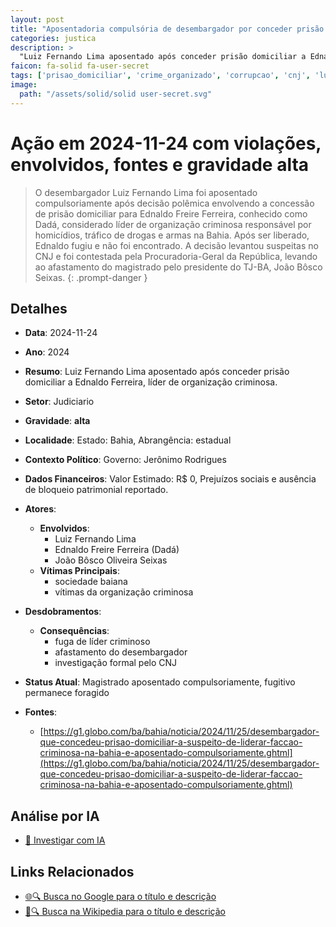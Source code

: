 ```yaml
---
layout: post
title: "Aposentadoria compulsória de desembargador por conceder prisão domiciliar a líder de facção"
categories: justica
description: > 
  "Luiz Fernando Lima aposentado após conceder prisão domiciliar a Ednaldo Ferreira, líder de organização criminosa."
faicon: fa-solid fa-user-secret
tags: ['prisao_domiciliar', 'crime_organizado', 'corrupcao', 'cnj', 'luiz-fernando-lima', 'ednaldo-freire-ferreira-dada', 'joao-bosco-oliveira-seixas', 'sociedade-baiana', 'vitimas-da-organizacao-criminosa', 'fuga-de-lider-criminoso', 'afastamento-do-desembargador', 'investigacao-formal-pelo-cnj', 'gravidade-alta', 'judiciario']
image:
  path: "/assets/solid/solid user-secret.svg"
---
```


# Ação em 2024-11-24 com violações, envolvidos, fontes e gravidade alta

> O desembargador Luiz Fernando Lima foi aposentado compulsoriamente após decisão polêmica envolvendo a concessão de prisão domiciliar para Ednaldo Freire Ferreira, conhecido como Dadá, considerado líder de organização criminosa responsável por homicídios, tráfico de drogas e armas na Bahia. Após ser liberado, Ednaldo fugiu e não foi encontrado. A decisão levantou suspeitas no CNJ e foi contestada pela Procuradoria-Geral da República, levando ao afastamento do magistrado pelo presidente do TJ-BA, João Bôsco Seixas.
{: .prompt-danger }

## Detalhes
- **Data**: 2024-11-24
- **Ano**: 2024
- **Resumo**: Luiz Fernando Lima aposentado após conceder prisão domiciliar a Ednaldo Ferreira, líder de organização criminosa.
- **Setor**: Judiciario
- **Gravidade**: **alta** <i class="fas fa-solid fa-user-secret"></i>
- **Localidade**: Estado: Bahia, Abrangência: estadual
- **Contexto Político**: Governo: Jerônimo Rodrigues
- **Dados Financeiros**: Valor Estimado: R$ 0, Prejuízos sociais e ausência de bloqueio patrimonial reportado.

- **Atores**:
  - **Envolvidos**:
    - Luiz Fernando Lima
    - Ednaldo Freire Ferreira (Dadá)
    - João Bôsco Oliveira Seixas
  - **Vítimas Principais**:
    - sociedade baiana
    - vítimas da organização criminosa
- **Desdobramentos**:
  - **Consequências**:
    - fuga de líder criminoso
    - afastamento do desembargador
    - investigação formal pelo CNJ
- **Status Atual**: Magistrado aposentado compulsoriamente, fugitivo permanece foragido

- **Fontes**:
  - [https://g1.globo.com/ba/bahia/noticia/2024/11/25/desembargador-que-concedeu-prisao-domiciliar-a-suspeito-de-liderar-faccao-criminosa-na-bahia-e-aposentado-compulsoriamente.ghtml](https://g1.globo.com/ba/bahia/noticia/2024/11/25/desembargador-que-concedeu-prisao-domiciliar-a-suspeito-de-liderar-faccao-criminosa-na-bahia-e-aposentado-compulsoriamente.ghtml)

## Análise por IA
- [🤖 Investigar com IA](https://www.perplexity.ai/search?q=%20Aposentadoria%20compuls%C3%B3ria%20de%20desembargador%20por%20conceder%20pris%C3%A3o%20domiciliar%20a%20l%C3%ADder%20de%20fac%C3%A7%C3%A3o%20Luiz%20Fernando%20Lima%20aposentado%20ap%C3%B3s%20conceder%20pris%C3%A3o%20domiciliar%20a%20Ednaldo%20Ferreira%2C%20l%C3%ADder%20de%20organiza%C3%A7%C3%A3o%20criminosa.%20O%20desembargador%20Luiz%20Fernando%20Lima%20foi%20aposentado%20compulsoriamente%20ap%C3%B3s%20decis%C3%A3o%20pol%C3%AAmica%20envolvendo%20a%20concess%C3%A3o%20de%20pris%C3%A3o%20domiciliar%20para%20Ednaldo%20Freire%20Ferreira%2C%20conhecido%20como%20Dad%C3%A1%2C%20considerado%20l%C3%ADder%20de%20organiza%C3%A7%C3%A3o%20criminosa%20respons%C3%A1vel%20por%20homic%C3%ADdios%2C%20tr%C3%A1fico%20de%20drogas%20e%20armas%20na%20Bahia.%20Ap%C3%B3s%20ser%20liberado%2C%20Ednaldo%20fugiu%20e%20n%C3%A3o%20foi%20encontrado.%20A%20decis%C3%A3o%20levantou%20suspeitas%20no%20CNJ%20e%20foi%20contestada%20pela%20Procuradoria-Geral%20da%20Rep%C3%BAblica%2C%20levando%20ao%20afastamento%20do%20magistrado%20pelo%20presidente%20do%20TJ-BA%2C%20Jo%C3%A3o%20B%C3%B4sco%20Seixas.%20prisao_domiciliar%20crime_organizado%20corrupcao%20CNJ%202024%20gravidade%20alta%20setor%20Judiciario)

## Links Relacionados
- [🌐🔍 Busca no Google para o título e descrição](https://www.google.com/search?q=%20Aposentadoria%20compuls%C3%B3ria%20de%20desembargador%20por%20conceder%20pris%C3%A3o%20domiciliar%20a%20l%C3%ADder%20de%20fac%C3%A7%C3%A3o%20Luiz%20Fernando%20Lima%20aposentado%20ap%C3%B3s%20conceder%20pris%C3%A3o%20domiciliar%20a%20Ednaldo%20Ferreira%2C%20l%C3%ADder%20de%20organiza%C3%A7%C3%A3o%20criminosa.%20O%20desembargador%20Luiz%20Fernando%20Lima%20foi%20aposentado%20compulsoriamente%20ap%C3%B3s%20decis%C3%A3o%20pol%C3%AAmica%20envolvendo%20a%20concess%C3%A3o%20de%20pris%C3%A3o%20domiciliar%20para%20Ednaldo%20Freire%20Ferreira%2C%20conhecido%20como%20Dad%C3%A1%2C%20considerado%20l%C3%ADder%20de%20organiza%C3%A7%C3%A3o%20criminosa%20respons%C3%A1vel%20por%20homic%C3%ADdios%2C%20tr%C3%A1fico%20de%20drogas%20e%20armas%20na%20Bahia.%20Ap%C3%B3s%20ser%20liberado%2C%20Ednaldo%20fugiu%20e%20n%C3%A3o%20foi%20encontrado.%20A%20decis%C3%A3o%20levantou%20suspeitas%20no%20CNJ%20e%20foi%20contestada%20pela%20Procuradoria-Geral%20da%20Rep%C3%BAblica%2C%20levando%20ao%20afastamento%20do%20magistrado%20pelo%20presidente%20do%20TJ-BA%2C%20Jo%C3%A3o%20B%C3%B4sco%20Seixas.%20prisao_domiciliar%20crime_organizado%20corrupcao%20CNJ%202024%20gravidade%20alta%20setor%20Judiciario)
- [📖🔍 Busca na Wikipedia para o título e descrição](https://pt.wikipedia.org/w/index.php?search=%20Aposentadoria%20compuls%C3%B3ria%20de%20desembargador%20por%20conceder%20pris%C3%A3o%20domiciliar%20a%20l%C3%ADder%20de%20fac%C3%A7%C3%A3o%20Luiz%20Fernando%20Lima%20aposentado%20ap%C3%B3s%20conceder%20pris%C3%A3o%20domiciliar%20a%20Ednaldo%20Ferreira%2C%20l%C3%ADder%20de%20organiza%C3%A7%C3%A3o%20criminosa.%20O%20desembargador%20Luiz%20Fernando%20Lima%20foi%20aposentado%20compulsoriamente%20ap%C3%B3s%20decis%C3%A3o%20pol%C3%AAmica%20envolvendo%20a%20concess%C3%A3o%20de%20pris%C3%A3o%20domiciliar%20para%20Ednaldo%20Freire%20Ferreira%2C%20conhecido%20como%20Dad%C3%A1%2C%20considerado%20l%C3%ADder%20de%20organiza%C3%A7%C3%A3o%20criminosa%20respons%C3%A1vel%20por%20homic%C3%ADdios%2C%20tr%C3%A1fico%20de%20drogas%20e%20armas%20na%20Bahia.%20Ap%C3%B3s%20ser%20liberado%2C%20Ednaldo%20fugiu%20e%20n%C3%A3o%20foi%20encontrado.%20A%20decis%C3%A3o%20levantou%20suspeitas%20no%20CNJ%20e%20foi%20contestada%20pela%20Procuradoria-Geral%20da%20Rep%C3%BAblica%2C%20levando%20ao%20afastamento%20do%20magistrado%20pelo%20presidente%20do%20TJ-BA%2C%20Jo%C3%A3o%20B%C3%B4sco%20Seixas.%20prisao_domiciliar%20crime_organizado%20corrupcao%20CNJ%202024%20gravidade%20alta%20setor%20Judiciario)

